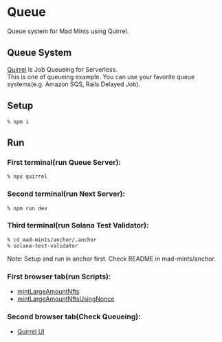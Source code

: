 # Queue
Queue system for Mad Mints using Quirrel.

## Queue System
[Quirrel](https://quirrel.dev/) is Job Queueing for Serverless.  
This is one of queueing example. You can use your favorite queue systems(e.g. Amazon SQS, Rails Delayed Job).

## Setup
```
% npm i
```

## Run
### First terminal(run Queue Server):
```
% npx quirrel
```

### Second terminal(run Next Server):
```
% npm run dev
```

### Third terminal(run Solana Test Validator):
```
% cd mad-mints/anchor/.anchor
% solana-test-validator
```

Note: Setup and run in anchor first. Check README in mad-mints/anchor.

### First browser tab(run Scripts):
- [mintLargeAmountNfts](http://localhost:3000/api/mintLargeAmountNfts)
- [mintLargeAmountNftsUsingNonce](http://localhost:3000/api/mintLargeAmountNftsUsingNonce)

### Second browser tab(Check Queueing):
- [Quirrel UI](https://ui.quirrel.dev/activity-log)